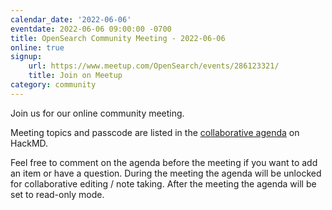 ```yaml
---
calendar_date: '2022-06-06'
eventdate: 2022-06-06 09:00:00 -0700
title: OpenSearch Community Meeting - 2022-06-06
online: true
signup:
    url: https://www.meetup.com/OpenSearch/events/286123321/
    title: Join on Meetup
category: community
---
```


Join us for our online community meeting.

Meeting topics and passcode are listed in the [collaborative agenda](https://hackmd.io/@HmdZWaVnQU6M8icdvC5TwQ/H1nXgkovq) on HackMD.

Feel free to comment on the agenda before the meeting if you want to add an item or have a question.
During the meeting the agenda will be unlocked for collaborative editing / note taking. After the meeting the agenda will be set to read-only mode.
